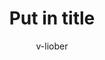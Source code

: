 ---
title: "Put in title"
description: ""
author: v-liober
ms.custom: na
ms.date: 04/23/2019
ms.reviewer: solsen
ms.topic: article
ms.service: "dynamics365-business-central"
ms.author: v-liober
---